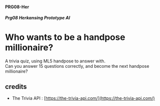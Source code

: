 #### PRG08-Her

##### Prg08 Herkansing Prototype AI

# Who wants to be a handpose millionaire?

A trivia quiz, using ML5 handpose to answer with.  
Can you answer 15 questions correctly, and become the next handpose millionaire?

## credits

- The Trivia API : [https://the-trivia-api.com/](https://the-trivia-api.com/)
